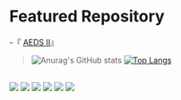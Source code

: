 # Featured Repository
-『 [AEDS II](https://github.com/Miukiyn/AEDS-II)』
 
 
 > ![Anurag's GitHub stats](https://github-readme-stats.vercel.app/api?username=Miukiyn&show_icons=true&theme=radical)
 [![Top Langs](https://github-readme-stats.vercel.app/api/top-langs/?username=Miukiyn&langs_count=8&theme=radical)](https://github.com/anuraghazra/github-readme-stats)



<br>

<div>
  <a href="https://twitter.com/Miukiyn" target="_blank"><img src="https://img.shields.io/badge/Twitter-1DA1F2?style=for-the-badge&logo=twitter&logoColor=white" target="_blank"></a>
  <a href="https://www.instagram.com/miukiyn/" target="_blank"><img src="https://img.shields.io/badge/Instagram-E4405F?style=for-the-badge&logo=instagram&logoColor=white" target="_blank"></a>
 <a href="https://open.spotify.com/user/21ezpntu5s6own5cfpdwhlfry?si=251393bc31f64ba3" target="_blank"><img src="https://img.shields.io/badge/Spotify-1ED760?&style=for-the-badge&logo=spotify&logoColor=white" target="_blank"></a>
  <a href="https://www.twitch.tv/miukiyn" target="_blank"><img src="	https://img.shields.io/badge/Twitch-9146FF?style=for-the-badge&logo=twitch&logoColor=white" target="_blank"></a>
  <a href="https://steamcommunity.com/id/justmiukin" target="_blank"><img src="https://img.shields.io/badge/Steam-000000?style=for-the-badge&logo=steam&logoColor=white" target="_blank"></a>
  <a href="https://www.crunchyroll.com/pt-br/user/justmiukin" target="_blank"><img src="https://img.shields.io/badge/Crunchyroll-F47521?style=for-the-badge&logo=crunchyroll&logoColor=white" target="_blank"></a>
 </div>
 
